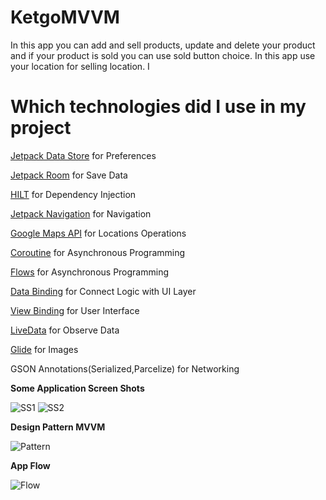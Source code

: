 # KetgoMVVM

In this app you can add and sell products, update and delete your product and if your product is sold you can use sold button choice. In this app use your location for selling location. I 

# Which technologies did I use in  my project 

[Jetpack Data Store](https://developer.android.com/topic/libraries/architecture/datastore?gclid=CjwKCAiA1JGRBhBSEiwAxXblwfir-tUUG5LQQ2ODg5UwvAnLqhEFhuZJ7TIXrWqxR9PskipFQHB8CBoC2BQQAvD_BwE&gclsrc=aw.ds) for Preferences

[Jetpack Room](https://developer.android.com/jetpack/androidx/releases/room) for Save Data

[HILT](https://insert-koin.io/) for Dependency Injection

[Jetpack Navigation](https://developer.android.com/jetpack) for Navigation

[Google Maps API](https://developers.google.com/maps) for Locations Operations

[Coroutine](https://developer.android.com/topic/libraries/architecture/coroutines) for Asynchronous Programming

[Flows](https://developer.android.com/kotlin/flow) for Asynchronous Programming

[Data Binding](https://developer.android.com/topic/libraries/data-binding) for Connect Logic with UI Layer

[View Binding](https://developer.android.com/topic/libraries/view-binding) for User Interface 

[LiveData](https://developer.android.com/topic/libraries/architecture/livedata) for Observe Data

[Glide](https://github.com/bumptech/glide) for Images 

GSON Annotations(Serialized,Parcelize) for Networking

<b>Some Application Screen Shots</b>

![SS1](https://i.ibb.co/BCDmgbZ/Screen-Shot-2022-03-06-at-21-04-1.png)
![SS2](https://i.ibb.co/YcXn96m/Screen-Shot-2022-03-06-at-21-06-3.png)

<b>Design Pattern  MVVM</b>

![Pattern](https://i.ibb.co/6g1hGph/1-hiyp-GQVOat8-W3411-SUa-Tg.png)

<b>App Flow</b>

![Flow](https://i.ibb.co/RydqY2C/Screen-Shot-2022-03-06-at-20-36-57.png)
